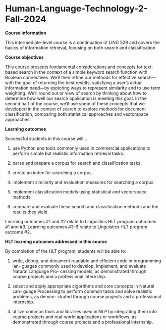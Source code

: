 # Human-Language-Technology-2-Fall-2024

**Course information**

This intermediate-level course is a continuation of LING 529 and covers the basics
of information retrieval, focusing on both search and classification.

**Course objectives**


This course presents fundamental considerations and concepts for text-based search in the
context of a simple keyword search function with Boolean connectives. We’ll then refine
our methods for effective search—with the goal of returning the best results, satisfying a
user’s actual information need—by exploring ways to represent similarity and to use term
weighting. We’ll round out or view of search by thinking about how to determine how well
our search application is meeting this goal. In the second half of the course, we’ll use some of
these concepts that we developed in the context of search to explore methods for document
classification, comparing both statistical approaches and vectorspace approaches.

**Learning outcomes**

Successful students in this course will...

1. use Python and tools commonly used in commercial applications to perform simple
but realistic information retrieval tasks.

2. parse and prepare a corpus for search and classification tasks.

3. create an index for searching a corpus.

4. implement similarity and evaluation measures for searching a corpus.

5. implement classification models using statistical and vectorspace methods.

6. compare and evaluate these search and classification methods and the results they
yield.

Learning outcomes #1 and #2 relate to Linguistics HLT program outcomes #1 and #3.
Learning outcomes #3-6 relate to Linguistics HLT program outcome #2.

**HLT learning outcomes addressed in this course**

By completion of the HLT program, students will be able to:

1. write, debug, and document readable and efficient code in programming lan-
guages commonly used to develop, implement, and evaluate Natural Language Pro-
cessing models, as demonstrated through course projects and a professional internship.

2. select and apply appropriate algorithms and core concepts in Natural Lan-
guage Processing to perform common tasks and solve realistic problems, as demon-
strated through course projects and a professional internship.

3. utilize common tools and libraries used in NLP by integrating them into course
projects and real-world applications or workflows, as demonstrated through course
projects and a professional internship.
